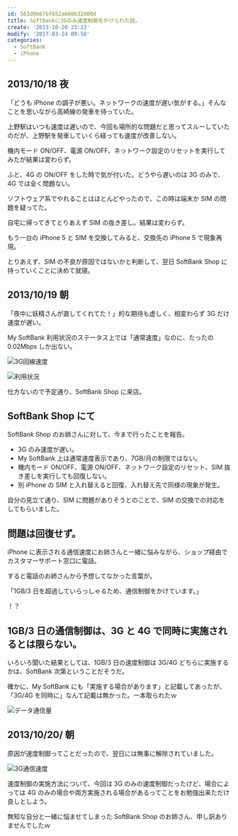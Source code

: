 ```yaml
---
id: 563d9b67bf652a600632d00d
title: SoftBankに3Gのみ速度制御をかけられた話。
create: '2013-10-20 23:22'
modify: '2017-03-24 09:58'
categories:
  - SoftBank
  - iPhone
---
```


## 2013/10/18 夜

「どうも iPhone の調子が悪い。ネットワークの速度が遅い気がする。」そんなことを思いながら高崎線の発車を待っていた。

上野駅はいつも速度は遅いので、今回も場所的な問題だと思ってスルーしていたのだが、上野駅を発車していくら経っても速度が改善しない。

機内モード ON/OFF、電源 ON/OFF、ネットワーク設定のリセットを実行してみたが結果は変わらず。

<!-- more -->

ふと、4G の ON/OFF をした時で気が付いた。どうやら遅いのは 3G のみで、4G では全く問題ない。

ソフトウェア系でやれることはほとんどやったので、この時は端末か SIM の問題を疑ってた。

自宅に帰ってきてとりあえず SIM の抜き差し。結果は変わらず。

もう一台の iPhone 5 と SIM を交換してみると、交換先の iPhone 5 で現象再現。

とりあえず、SIM の不良が原因ではないかと判断して、翌日 SoftBank Shop に持っていくことに決めて就寝。

## 2013/10/19 朝

「夜中に妖精さんが直してくれてた！」的な期待も虚しく、相変わらず 3G だけ速度が遅い。

My SoftBank 利用状況のステータス上では「通常速度」なのに、たったの 0.02Mbps しか出ない。

![3G回線速度](/images/2013/10/20/0001.png)

![利用状況](/images/2013/10/20/0002.png)

仕方ないので予定通り、SoftBank Shop に来店。

## SoftBank Shop にて

SoftBank Shop のお姉さんに対して、今まで行ったことを報告。

- 3G のみ速度が遅い。
- My SoftBank 上は通常速度表示であり、7GB/月の制限ではない。
- 機内モード ON/OFF、電源 ON/OFF、ネットワーク設定のリセット、SIM 抜き差しを実行しても回復しない。
- 別 iPhone の SIM と入れ替えると回復、入れ替え先で同様の現象が発生。

自分の見立て通り、SIM に問題がありそうとのことで、SIM の交換での対応をしてもらいました。

## 問題は回復せず。

iPhone に表示される通信速度にお姉さんと一緒に悩みながら、ショップ経由でカスタマーサポート窓口に電話。

すると電話のお姉さんから予想してなかった言葉が。

「1GB/3 日を超過していらっしゃるため、通信制御をかけています。」

！？

## 1GB/3 日の通信制御は、3G と 4G で同時に実施されるとは限らない。

いろいろ聞いた結果としては、1GB/3 日の速度制御は 3G/4G どちらに実施するかは、SoftBank 次第ということだそうだ。

確かに、My SoftBank にも「実施する場合があります」と記載してあったが、「3G/4G を同時に」なんて記載は無かった。一本取られたｗ

![データ通信量](/images/2013/10/20/0003.png)

## 2013/10/20/ 朝

原因が速度制御ってことだったので、翌日には無事に解除されていました。

![3G通信速度](/images/2013/10/20/0004.png)

速度制御の実施方法について、今回は 3G のみの速度制御だったけど、場合によっては 4G のみの場合や両方実施される場合があるってことをお勉強出来ただけ良しとしよう。

無知な自分と一緒に悩ませてしまった SoftBank Shop のお姉さん、申し訳ありませんでしたｗ
